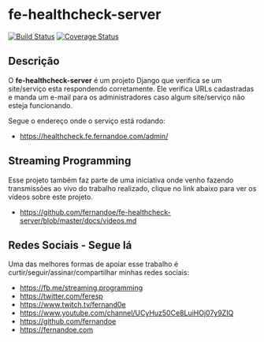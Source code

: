 # fe-healthcheck-server

[![Build Status](https://travis-ci.org/fernandoe/fe-healthcheck-server.svg?branch=master)](https://travis-ci.org/fernandoe/fe-healthcheck-server)
[![Coverage Status](https://coveralls.io/repos/github/fernandoe/fe-healthcheck-server/badge.svg?branch=master)](https://coveralls.io/github/fernandoe/fe-healthcheck-server?branch=master)

## Descrição

O **fe-healthcheck-server** é um projeto Django que verifica se um site/serviço esta respondendo corretamente. Ele
verifica URLs cadastradas e manda um e-mail para os administradores caso algum site/serviço não esteja funcionando.

Segue o endereço onde o serviço está rodando:

* https://healthcheck.fe.fernandoe.com/admin/


## Streaming Programming

Esse projeto também faz parte de uma iniciativa onde venho fazendo transmissões ao vivo do trabalho realizado, clique no
link abaixo para ver os vídeos sobre este projeto.

* https://github.com/fernandoe/fe-healthcheck-server/blob/master/docs/videos.md


## Redes Sociais - Segue lá

Uma das melhores formas de apoiar esse trabalho é curtir/seguir/assinar/compartilhar minhas redes sociais:

* https://fb.me/streaming.programming
* https://twitter.com/feresp
* https://www.twitch.tv/fernand0e
* https://www.youtube.com/channel/UCyHuz50Ce8LuiHOj07y9ZIQ
* https://github.com/fernandoe
* https://fernandoe.com
